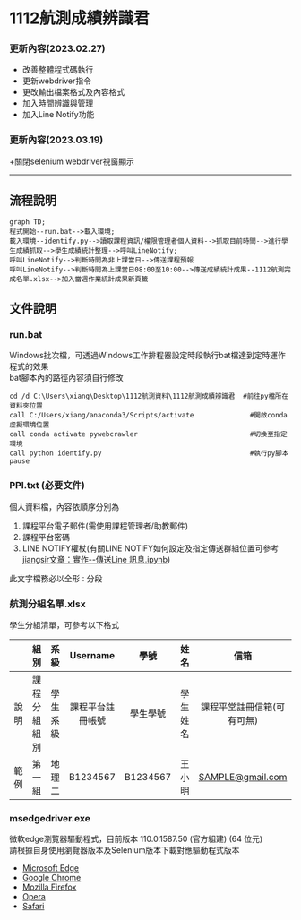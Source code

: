 # 1112航測成績辨識君

### 更新內容(2023.02.27)
+ 改善整體程式碼執行
+ 更新webdriver指令
+ 更改輸出檔案格式及內容格式
+ 加入時間辨識與管理
+ 加入Line Notify功能

### 更新內容(2023.03.19)
+關閉selenium webdriver視窗顯示

---
## 流程說明
 ```mermaid
graph TD;
程式開始--run.bat-->載入環境;
載入環境--identify.py-->讀取課程資訊/權限管理者個人資料-->抓取目前時間-->進行學生成績抓取-->學生成績統計整理-->呼叫LineNotify;
呼叫LineNotify-->判斷時間為非上課當日-->傳送課程預報
呼叫LineNotify-->判斷時間為上課當日08:00至10:00-->傳送成績統計成果--1112航測完成名單.xlsx-->加入當週作業統計成果新頁籤
```
## 文件說明
### run.bat
Windows批次檔，可透過Windows工作排程器設定時段執行bat檔達到定時運作程式的效果  
bat腳本內的路徑內容須自行修改
```
cd /d C:\Users\xiang\Desktop\1112航測資料\1112航測成績辨識君  #前往py檔所在資料夾位置
call C:/Users/xiang/anaconda3/Scripts/activate              #開啟conda虛擬環境位置
call conda activate pywebcrawler                            #切換至指定環境
call python identify.py                                     #執行py腳本
pause
```
### PPI.txt **(必要文件)**
個人資料檔，內容依順序分別為
1. 課程平台電子郵件(需使用課程管理者/助教郵件)  
2. 課程平台密碼  
3. LINE NOTIFY權杖(有關LINE NOTIFY如何設定及指定傳送群組位置可參考[jiangsir文章：實作--傳送Line 訊息.ipynb](https://github.com/jiangsir/PythonBasic/blob/master/%E5%AF%A6%E4%BD%9C--%E5%82%B3%E9%80%81Line%20%E8%A8%8A%E6%81%AF.ipynb))  

此文字檔務必以全形`：`分段

### 航測分組名單.xlsx
學生分組清單，可參考以下格式

|| 組別 | 系級 | Username | 學號 | 姓名 | 信箱 |  
|:---:|:---:|:---:|:---:|:---:|:---:|:---:|  
|說明|課程分組組別|學生系級|課程平台註冊帳號|學生學號|學生姓名|課程平堂註冊信箱(可有可無)|
|範例|第一組|地理二|B1234567|B1234567|王小明|SAMPLE@gmail.com|  

### msedgedriver.exe
微軟edge瀏覽器驅動程式，目前版本 110.0.1587.50 (官方組建) (64 位元)  
請根據自身使用瀏覽器版本及Selenium版本下載對應驅動程式版本
+ [Microsoft Edge](https://developer.microsoft.com/en-us/microsoft-edge/tools/webdriver/)
+ [Google Chrome](https://sites.google.com/a/chromium.org/chromedriver/)
+ [Mozilla Firefox](https://firefox-source-docs.mozilla.org/testing/geckodriver/Support.html)
+ [Opera](https://github.com/operasoftware/operachromiumdriver/releases)
+ [Safari](https://developer.apple.com/documentation/webkit/about_webdriver_for_safari)
